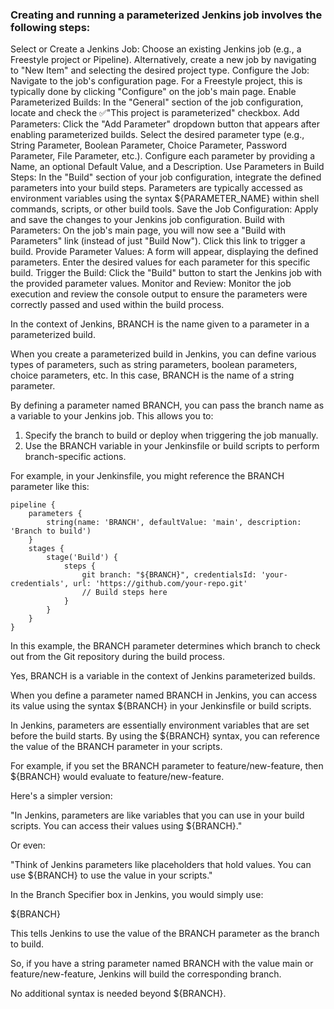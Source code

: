 ### Creating and running a parameterized Jenkins job involves the following steps:
Select or Create a Jenkins Job:
Choose an existing Jenkins job (e.g., a Freestyle project or Pipeline).
Alternatively, create a new job by navigating to "New Item" and selecting the desired project type.
Configure the Job:
Navigate to the job's configuration page. For a Freestyle project, this is typically done by clicking "Configure" on the job's main page.
Enable Parameterized Builds:
In the "General" section of the job configuration, locate and check the ✅"This project is parameterized" checkbox.
Add Parameters:
Click the "Add Parameter" dropdown button that appears after enabling parameterized builds.
Select the desired parameter type (e.g., String Parameter, Boolean Parameter, Choice Parameter, Password Parameter, File Parameter, etc.).
Configure each parameter by providing a Name, an optional Default Value, and a Description.
Use Parameters in Build Steps:
In the "Build" section of your job configuration, integrate the defined parameters into your build steps. Parameters are typically accessed as environment variables using the syntax ${PARAMETER_NAME} within shell commands, scripts, or other build tools.
Save the Job Configuration:
Apply and save the changes to your Jenkins job configuration.
Build with Parameters:
On the job's main page, you will now see a "Build with Parameters" link (instead of just "Build Now").
Click this link to trigger a build.
Provide Parameter Values:
A form will appear, displaying the defined parameters. Enter the desired values for each parameter for this specific build.
Trigger the Build:
Click the "Build" button to start the Jenkins job with the provided parameter values.
Monitor and Review:
Monitor the job execution and review the console output to ensure the parameters were correctly passed and used within the build process.


In the context of Jenkins, BRANCH is the name given to a parameter in a parameterized build.

When you create a parameterized build in Jenkins, you can define various types of parameters, such as string parameters, boolean parameters, choice parameters, etc. In this case, BRANCH is the name of a string parameter.

By defining a parameter named BRANCH, you can pass the branch name as a variable to your Jenkins job. This allows you to:

1. Specify the branch to build or deploy when triggering the job manually.
2. Use the BRANCH variable in your Jenkinsfile or build scripts to perform branch-specific actions.

For example, in your Jenkinsfile, you might reference the BRANCH parameter like this:

```
pipeline {
    parameters {
        string(name: 'BRANCH', defaultValue: 'main', description: 'Branch to build')
    }
    stages {
        stage('Build') {
            steps {
                git branch: "${BRANCH}", credentialsId: 'your-credentials', url: 'https://github.com/your-repo.git'
                // Build steps here
            }
        }
    }
}
```
In this example, the BRANCH parameter determines which branch to check out from the Git repository during the build process.

Yes, BRANCH is a variable in the context of Jenkins parameterized builds.

When you define a parameter named BRANCH in Jenkins, you can access its value using the syntax ${BRANCH} in your Jenkinsfile or build scripts.

In Jenkins, parameters are essentially environment variables that are set before the build starts. By using the ${BRANCH} syntax, you can reference the value of the BRANCH parameter in your scripts.

For example, if you set the BRANCH parameter to feature/new-feature, then ${BRANCH} would evaluate to feature/new-feature.

Here's a simpler version:

"In Jenkins, parameters are like variables that you can use in your build scripts. You can access their values using ${BRANCH}."

Or even:

"Think of Jenkins parameters like placeholders that hold values. You can use ${BRANCH} to use the value in your scripts."

In the Branch Specifier box in Jenkins, you would simply use:

${BRANCH}

This tells Jenkins to use the value of the BRANCH parameter as the branch to build.

So, if you have a string parameter named BRANCH with the value main or feature/new-feature, Jenkins will build the corresponding branch.

No additional syntax is needed beyond ${BRANCH}.

